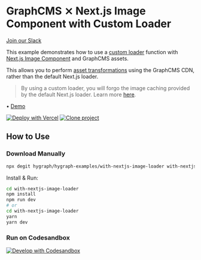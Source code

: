 # GraphCMS ⨯ Next.js Image Component with Custom Loader

[Join our Slack](https://slack.graphcms.com)

This example demonstrates how to use a [custom loader](https://nextjs.org/docs/api-reference/next/image#loader) function with [Next.js Image Component](https://nextjs.org/docs/api-reference/next/image) and GraphCMS assets.

This allows you to perform [asset transformations](https://graphcms.com/docs/content-api/assets#transformations) using the GraphCMS CDN, rather than the default Next.js loader.

> By using a custom loader, you will forgo the image caching provided by the default Next.js loader. Learn more [here](https://nextjs.org/docs/basic-features/image-optimization#caching).

• [Demo](https://graphcms-with-nextjs-image-loader.vercel.app)

[![Deploy with Vercel](https://vercel.com/button)](https://vercel.com/import/project?template=https://github.com/GraphCMS/graphcms-examples/tree/master/with-nextjs-image-loader) [![Clone project](https://graphcms.com/button)](https://app.graphcms.com/clone/0ff23f7a41ce4da69a366ab299cc24d8)

## How to Use

### Download Manually

```bash
npx degit hygraph/hygraph-examples/with-nextjs-image-loader with-nextjs-image-loader
```

Install & Run:

```bash
cd with-nextjs-image-loader
npm install
npm run dev
# or
cd with-nextjs-image-loader
yarn
yarn dev
```

### Run on Codesandbox

[![Develop with Codesandbox](https://codesandbox.io/static/img/play-codesandbox.svg)](https://codesandbox.io/s/github/GraphCMS/graphcms-examples/tree/master/with-nextjs-image-loader)

